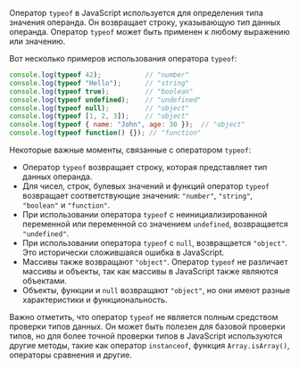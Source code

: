 Оператор `typeof` в JavaScript используется для определения типа значения операнда. Он возвращает строку, указывающую тип данных операнда. Оператор `typeof` может быть применен к любому выражению или значению.

Вот несколько примеров использования оператора `typeof`:

```javascript
console.log(typeof 42);           // "number"
console.log(typeof "Hello");      // "string"
console.log(typeof true);         // "boolean"
console.log(typeof undefined);    // "undefined"
console.log(typeof null);         // "object"
console.log(typeof [1, 2, 3]);    // "object"
console.log(typeof { name: "John", age: 30 });  // "object"
console.log(typeof function() {}); // "function"
```

Некоторые важные моменты, связанные с оператором `typeof`:

- Оператор `typeof` возвращает строку, которая представляет тип данных операнда.
- Для чисел, строк, булевых значений и функций оператор `typeof` возвращает соответствующие значения: `"number"`, `"string"`, `"boolean"` и `"function"`.
- При использовании оператора `typeof` с неинициализированной переменной или переменной со значением `undefined`, возвращается `"undefined"`.
- При использовании оператора `typeof` с `null`, возвращается `"object"`. Это исторически сложившаяся ошибка в JavaScript.
- Массивы также возвращают `"object"`. Оператор `typeof` не различает массивы и объекты, так как массивы в JavaScript также являются объектами.
- Объекты, функции и `null` возвращают `"object"`, но они имеют разные характеристики и функциональность.

Важно отметить, что оператор `typeof` не является полным средством проверки типов данных. Он может быть полезен для базовой проверки типов, но для более точной проверки типов в JavaScript используются другие методы, такие как оператор `instanceof`, функция `Array.isArray()`, операторы сравнения и другие.